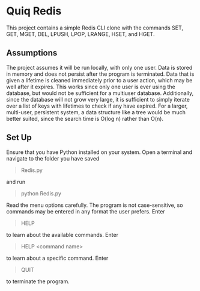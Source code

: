 # Quiq Redis

This project contains a simple Redis CLI clone with the commands SET, GET, MGET, DEL, LPUSH, LPOP, LRANGE, HSET, and HGET.

## Assumptions

The project assumes it will be run locally, with only one user. Data is stored in memory and does not persist 
after the program is terminated. Data that is given a lifetime is cleaned immediately prior to a user action,
which may be well after it expires. This works since only one user is ever using the database, but would not be
sufficient for a multiuser database. Additionally, since the database will not grow very large, it is sufficient
to simply iterate over a list of keys with lifetimes to check if any have expired. For a larger, multi-user, persistent
system, a data structure like a tree would be much better suited, since the search time is O(log n) rather than O(n).

## Set Up
Ensure that you have Python installed on your system. Open a terminal and navigate to the folder you have saved
>Redis.py

and run
>python Redis.py

Read the menu options carefully. The program is not case-sensitive, so commands may be entered in any format the user 
prefers. Enter
>HELP

to learn about the available commands. Enter
>HELP \<command name\>

to learn about a specific command. Enter
>QUIT

to terminate the program.


